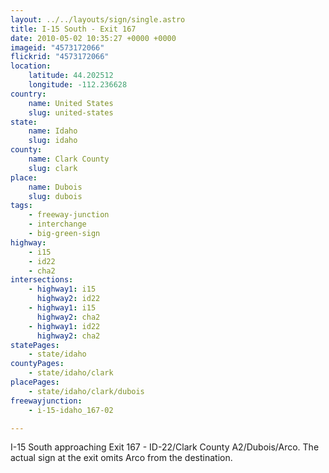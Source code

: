 ```yaml
---
layout: ../../layouts/sign/single.astro
title: I-15 South - Exit 167
date: 2010-05-02 10:35:27 +0000 +0000
imageid: "4573172066"
flickrid: "4573172066"
location:
    latitude: 44.202512
    longitude: -112.236628
country:
    name: United States
    slug: united-states
state:
    name: Idaho
    slug: idaho
county:
    name: Clark County
    slug: clark
place:
    name: Dubois
    slug: dubois
tags:
    - freeway-junction
    - interchange
    - big-green-sign
highway:
    - i15
    - id22
    - cha2
intersections:
    - highway1: i15
      highway2: id22
    - highway1: i15
      highway2: cha2
    - highway1: id22
      highway2: cha2
statePages:
    - state/idaho
countyPages:
    - state/idaho/clark
placePages:
    - state/idaho/clark/dubois
freewayjunction:
    - i-15-idaho_167-02

---
```

I-15 South approaching Exit 167 - ID-22/Clark County A2/Dubois/Arco.  The actual sign at the exit omits Arco from the destination.